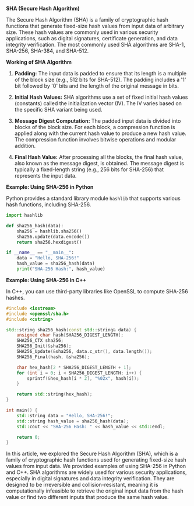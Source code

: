 **SHA (Secure Hash Algorithm)**

The Secure Hash Algorithm (SHA) is a family of cryptographic hash functions that generate fixed-size hash values from input data of arbitrary size. These hash values are commonly used in various security applications, such as digital signatures, certificate generation, and data integrity verification. The most commonly used SHA algorithms are SHA-1, SHA-256, SHA-384, and SHA-512.

**Working of SHA Algorithm**

1. **Padding:** The input data is padded to ensure that its length is a multiple of the block size (e.g., 512 bits for SHA-512). The padding includes a '1' bit followed by '0' bits and the length of the original message in bits.

2. **Initial Hash Values:** SHA algorithms use a set of fixed initial hash values (constants) called the initialization vector (IV). The IV varies based on the specific SHA variant being used.

3. **Message Digest Computation:** The padded input data is divided into blocks of the block size. For each block, a compression function is applied along with the current hash value to produce a new hash value. The compression function involves bitwise operations and modular addition.

4. **Final Hash Value:** After processing all the blocks, the final hash value, also known as the message digest, is obtained. The message digest is typically a fixed-length string (e.g., 256 bits for SHA-256) that represents the input data.

**Example: Using SHA-256 in Python**

Python provides a standard library module `hashlib` that supports various hash functions, including SHA-256.

```python
import hashlib

def sha256_hash(data):
    sha256 = hashlib.sha256()
    sha256.update(data.encode())
    return sha256.hexdigest()

if __name__ == "__main__":
    data = "Hello, SHA-256!"
    hash_value = sha256_hash(data)
    print("SHA-256 Hash:", hash_value)
```

**Example: Using SHA-256 in C++**

In C++, you can use third-party libraries like OpenSSL to compute SHA-256 hashes.

```cpp
#include <iostream>
#include <openssl/sha.h>
#include <cstring>

std::string sha256_hash(const std::string& data) {
    unsigned char hash[SHA256_DIGEST_LENGTH];
    SHA256_CTX sha256;
    SHA256_Init(&sha256);
    SHA256_Update(&sha256, data.c_str(), data.length());
    SHA256_Final(hash, &sha256);

    char hex_hash[2 * SHA256_DIGEST_LENGTH + 1];
    for (int i = 0; i < SHA256_DIGEST_LENGTH; i++) {
        sprintf(&hex_hash[i * 2], "%02x", hash[i]);
    }

    return std::string(hex_hash);
}

int main() {
    std::string data = "Hello, SHA-256!";
    std::string hash_value = sha256_hash(data);
    std::cout << "SHA-256 Hash: " << hash_value << std::endl;

    return 0;
}
```

In this article, we explored the Secure Hash Algorithm (SHA), which is a family of cryptographic hash functions used for generating fixed-size hash values from input data. We provided examples of using SHA-256 in Python and C++. SHA algorithms are widely used for various security applications, especially in digital signatures and data integrity verification. They are designed to be irreversible and collision-resistant, meaning it is computationally infeasible to retrieve the original input data from the hash value or find two different inputs that produce the same hash value.
